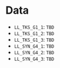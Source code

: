 # Data

 - `LL_TKS_G1_1`: `TBD`
 - `LL_TKS_G1_2`: `TBD`
 - `LL_TKS_G1_3`: `TBD`
 - `LL_SYN_G4_1`: `TBD`
 - `LL_SYN_G4_2`: `TBD`
 - `LL_SYN_G4_3`: `TBD`
